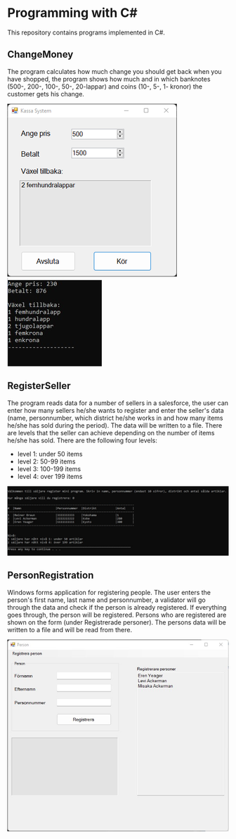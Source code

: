 # Programming with C#

This repository contains programs implemented in C#.


## ChangeMoney

The program calculates how much change you should get back when you have shopped, the program shows how much and in which banknotes (500-, 200-, 100-, 50-, 20-lappar) and coins (10-, 5-, 1- kronor) the customer gets his change. 


![ChangeMoney Windows Forms Application](ChangeMoneyForm/program.png)
![ChangeMoney Console Application](ChangeMoneyConsole/terminal.jpg)


## RegisterSeller

The program reads data for a number of sellers in a salesforce, the user can enter how many sellers he/she wants to register and enter the seller's data (name, personnumber, which district he/she works in and how many items he/she has sold during the period). The data will be written to a file. There are levels that the seller can achieve depending on the number of items he/she has sold. There are the following four levels:

- level 1: under 50 items
- level 2: 50-99 items
- level 3: 100-199 items
- level 4: over 199 items


![RegisterSeller Console Application](RegisterSellerConsole/doc/terminal.jpg)


## PersonRegistration

Windows forms application for registering people. The user enters the person's first name, last name and personnumber, a validator will go through the data and check if the person is already registered. If everything goes through, the person will be registered. Persons who are registered are shown on the form (under Registrerade personer). The persons data will be written to a file and will be read from there.


![PersonRegistration Windows froms application](PersonRegistration/doc/forms.jpg)
